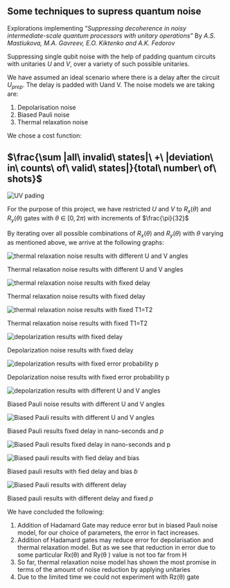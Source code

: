 ## Some techniques to supress quantum noise

Explorations implementing _"Suppressing decoherence in noisy intermediate-scale quantum processors with unitary operations"_ By _A.S. Mastiukova, M.A. Gavreev, E.O. Kiktenko and A.K. Fedorov_

Suppressing single qubit noise with the help of padding quantum circuits with unitaries $U$ and $V$, over a variety of such possible unitaries.

We have assumed an ideal scenario where there is a delay after the circuit $U_{prep}$. The delay is padded with Uand V. The noise models we are taking are:

1. Depolarisation noise
2. Biased Pauli noise
3. Thermal relaxation noise

We chose a cost function:

## $\frac{\sum |all\ invalid\ states|\ +\ |deviation\ in\ counts\ of\ valid\ states|}{total\ number\ of\ shots}$

![UV pading](./icons/img1.png)

For the purpose of this project, we have restricted $U$ and $V$ to $R_x(\theta)$ and $R_y(\theta)$ gates with $\theta$ $\in$ $[0,2\pi)$ with increments of $\frac{\pi}{32}$

By iterating over all possible combinations of $R_x(\theta)$ and $R_y(\theta)$ with $\theta$ varying as mentioned above, we arrive at the following graphs:

![thermal relaxation noise results with different U and V angles](./icons/img2.png)

Thermal relaxation noise results with different U and V angles

![thermal relaxation noise results with fixed delay](./icons/img3.png)

Thermal relaxation noise results with fixed delay

![thermal relaxation noise results with fixed T1=T2](./icons/img4.png)

Thermal relaxation noise results with fixed T1=T2

![depolarization results with fixed delay](./icons/img5.png)

Depolarization noise results with fixed delay

![depolarization results with fixed error probability p](./icons/img6.png)

Depolarization noise results with fixed error probability p

![depolarization results with different U and V angles](./icons/img7.png)

Biased Pauli noise results with different U and V angles

![Biased Pauli results with different U and V angles](./icons/img8.png)

Biased Pauli results fixed delay in nano-seconds and $p$

![Biased Pauli results fixed delay in nano-seconds and p](./icons/img9.png)

![Biased pauli results with fied delay and bias](./icons/img10.png)

Biased pauli results with fied delay and bias $b$

![Biased Pauli results with different delay](./icons/img11.png)

Biased pauli results with different delay and fixed $p$

We have concluded the following:

1. Addition of Hadamard Gate may reduce error but in biased Pauli noise model, for our choice of parameters, the error in fact increases.
2. Addition of Hadamard gates may reduce error for depolarisation and thermal relaxation model. But as we see that reduction in error due to some particular Rx(θ) and Ry(θ ) value is not too far from H
3. So far, thermal relaxation noise model has shown the most promise in terms of the amount of noise reduction by applying unitaries
4. Due to the limited time we could not experiment with Rz(θ) gate

